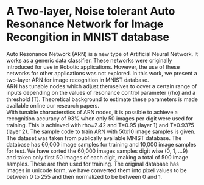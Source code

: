 # A Two-layer, Noise tolerant Auto Resonance Network for Image Recongition in MNIST database
Auto Resonance Network (ARN) is a new type of Artificial Neural Network.  It works as a generic data classifier. These networks were originally introduced for use in Robotic applications.  However, the use of these networks for other applications was not explored.  In this work, we present a two-layer ARN for image recognition in MNIST database.  
ARN has tunable nodes which adjust themselves to cover a certain range of inputs depending on the values of resonance control parameter (rho) and a threshold (T).
Theoretical background to estimate these parameters is made available online our research papers.  
With tunable characterstics of ARN nodes, it is possible to achieve a recognition accuracy of 93% when only 50 images per digit were used for training.  This is achieved with rho=2.42 and T=0.95 (layer 1) and T=0.9375 (layer 2).
The sample code to train ARN with 50x10 image samples is given.
The dataset was taken from publically available MNIST database. The database has 60,000 image samples for training and 10,000 image samples for test.
We have sorted the 60,000 images samples digit wise (0, 1, ...9) and taken only first 50 images of each digit, making a total of 500 image samples.  These are then used for training.
The original database has images in unicode form, we have converted them into pixel values to be between 0 to 255 and then normalized to be between 0 and 1.
